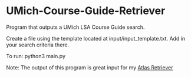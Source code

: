 # UMich-Course-Guide-Retriever

Program that outputs a UMich LSA Course Guide search.  

Create a file using the template located at input/input_template.txt. Add in your search criteria there.  

To run: python3 main.py  

Note: The output of this program is great input for my [Atlas Retriever](https://github.com/tdscheper/UMich-Atlas-Retriever)
